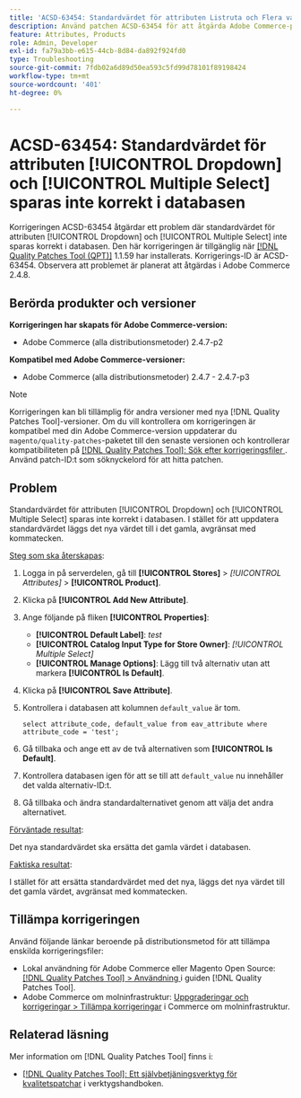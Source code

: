 ```yaml
---
title: 'ACSD-63454: Standardvärdet för attributen Listruta och Flera val sparas inte korrekt i databasen'
description: Använd patchen ACSD-63454 för att åtgärda Adobe Commerce-problemet där standardvärdet för en listruta och flera val inte sparas korrekt i databasen.
feature: Attributes, Products
role: Admin, Developer
exl-id: fa79a3bb-e615-44cb-8d84-da892f924fd0
type: Troubleshooting
source-git-commit: 7fdb02a6d89d50ea593c5fd99d78101f89198424
workflow-type: tm+mt
source-wordcount: '401'
ht-degree: 0%

---
```


# ACSD-63454: Standardvärdet för attributen [!UICONTROL Dropdown] och [!UICONTROL Multiple Select] sparas inte korrekt i databasen

Korrigeringen ACSD-63454 åtgärdar ett problem där standardvärdet för attributen [!UICONTROL Dropdown] och [!UICONTROL Multiple Select] inte sparas korrekt i databasen. Den här korrigeringen är tillgänglig när [[!DNL Quality Patches Tool (QPT)]](/help/tools/quality-patches-tool/quality-patches-tool-to-self-serve-quality-patches.md) 1.1.59 har installerats. Korrigerings-ID är ACSD-63454. Observera att problemet är planerat att åtgärdas i Adobe Commerce 2.4.8.

## Berörda produkter och versioner

**Korrigeringen har skapats för Adobe Commerce-version:**

* Adobe Commerce (alla distributionsmetoder) 2.4.7-p2

**Kompatibel med Adobe Commerce-versioner:**

* Adobe Commerce (alla distributionsmetoder) 2.4.7 - 2.4.7-p3

>[!NOTE]
>
>Korrigeringen kan bli tillämplig för andra versioner med nya [!DNL Quality Patches Tool]-versioner. Om du vill kontrollera om korrigeringen är kompatibel med din Adobe Commerce-version uppdaterar du `magento/quality-patches`-paketet till den senaste versionen och kontrollerar kompatibiliteten på [[!DNL Quality Patches Tool]: Sök efter korrigeringsfiler ](https://experienceleague.adobe.com/tools/commerce-quality-patches/index.html?lang=sv-SE). Använd patch-ID:t som söknyckelord för att hitta patchen.

## Problem

Standardvärdet för attributen [!UICONTROL Dropdown] och [!UICONTROL Multiple Select] sparas inte korrekt i databasen. I stället för att uppdatera standardvärdet läggs det nya värdet till i det gamla, avgränsat med kommatecken.

<u>Steg som ska återskapas</u>:

1. Logga in på serverdelen, gå till **[!UICONTROL Stores]** > *[!UICONTROL Attributes]* > **[!UICONTROL Product]**.
1. Klicka på **[!UICONTROL Add New Attribute]**.
1. Ange följande på fliken **[!UICONTROL Properties]**:
   * **[!UICONTROL Default Label]**: *test*
   * **[!UICONTROL Catalog Input Type for Store Owner]**: *[!UICONTROL Multiple Select]*
   * **[!UICONTROL Manage Options]**: Lägg till två alternativ utan att markera **[!UICONTROL Is Default]**.
1. Klicka på **[!UICONTROL Save Attribute]**.
1. Kontrollera i databasen att kolumnen `default_value` är tom.

   `select attribute_code, default_value from eav_attribute where attribute_code = 'test';`

1. Gå tillbaka och ange ett av de två alternativen som **[!UICONTROL Is Default]**.
1. Kontrollera databasen igen för att se till att `default_value` nu innehåller det valda alternativ-ID:t.
1. Gå tillbaka och ändra standardalternativet genom att välja det andra alternativet.

<u>Förväntade resultat</u>:

Det nya standardvärdet ska ersätta det gamla värdet i databasen.

<u>Faktiska resultat</u>:

I stället för att ersätta standardvärdet med det nya, läggs det nya värdet till det gamla värdet, avgränsat med kommatecken.

## Tillämpa korrigeringen

Använd följande länkar beroende på distributionsmetod för att tillämpa enskilda korrigeringsfiler:

* Lokal användning för Adobe Commerce eller Magento Open Source: [[!DNL Quality Patches Tool] > Användning ](/help/tools/quality-patches-tool/usage.md) i guiden [!DNL Quality Patches Tool].
* Adobe Commerce om molninfrastruktur: [Uppgraderingar och korrigeringar > Tillämpa korrigeringar](https://experienceleague.adobe.com/docs/commerce-cloud-service/user-guide/develop/upgrade/apply-patches.html?lang=sv-SE) i Commerce om molninfrastruktur.

## Relaterad läsning

Mer information om [!DNL Quality Patches Tool] finns i:

* [[!DNL Quality Patches Tool]: Ett självbetjäningsverktyg för kvalitetspatchar](/help/tools/quality-patches-tool/quality-patches-tool-to-self-serve-quality-patches.md) i verktygshandboken.
